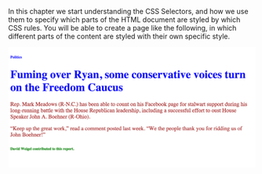 In this chapter we start understanding the CSS Selectors, and how we use them to specify which parts of the
HTML document are styled by which CSS rules. You will be able to create a page like the following, in which
different parts of the content are styled with their own specific style.

![./images/Web Page Styling and CSS Selectors](./images/task-for-first-encounter-with-css-rules.png)

